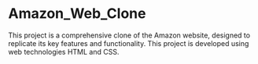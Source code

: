 # Amazon_Web_Clone
This project is a comprehensive clone of the Amazon website, designed to replicate its key features and functionality. This project is developed using web technologies HTML and CSS.
